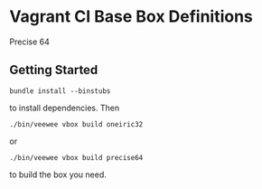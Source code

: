 # Vagrant CI Base Box Definitions #

Precise 64

## Getting Started

    bundle install --binstubs

to install dependencies. Then

    ./bin/veewee vbox build oneiric32

or

    ./bin/veewee vbox build precise64

to build the box you need.

